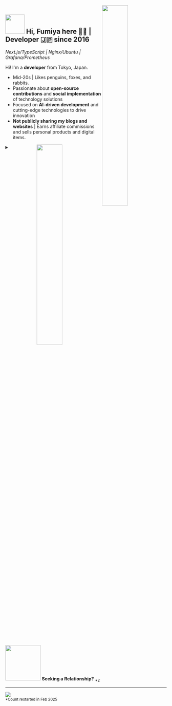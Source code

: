 <div>
  <img align="right" width="40%" src="https://yuis.xsrv.jp/images/ss/_58997ddc-4520-4a83-b01f-ac4f6d92be98-removebg-preview%20-%20Copy.png">
</div>

## <img src="https://yuis.xsrv.jp/images/ss/d1ccb027cb74358f8c5b5eff0d9c087d.gif" width="60"/> Hi, Fumiya here 🐱‍💻 | **Developer** 🇯🇵 since 2016
*Next.js/TypeScript | Nginx/Ubuntu | Grafana/Prometheus* 
<br />

<p align="left">Hi! I'm a <strong>developer</strong> from Tokyo, Japan.</p>

- Mid-20s | Likes penguins, foxes, and rabbits.  
- Passionate about **open-source contributions** and **social implementation** of technology solutions  
- Focused on **AI-driven development** and cutting-edge technologies to drive innovation  
- **Not publicly sharing my blogs and websites** | Earns affiliate commissions and sells personal products and digital items.  

<div>
  <img align="right" width="40%" src="https://yuis.xsrv.jp/images/ss/ShareX-250213T170129-EbNdlt1I~ShareX-ShareX_-_Image_viewer.png">
</div>

<details>
<summary><img src="https://yuis.xsrv.jp/images/ss/67298b77c86231ffb42126c4954f9b39.gif" width="110"/> <strong>Seeking a Relationship?</strong> <sub>*2</sub></summary>

- He/Him, Not a minority | **Single as of Feb 2025**  
- Looking for an <strong>Asian <sub>*1</sub> partner</strong>
- Someone who **likes/respects** our culture and language (as I do)  
- Preferably in the **web or online marketing field**  

<sub>*1: Limited to individuals from Indonesia, India, Japan, Malaysia, Thailand, or Vietnam, as I appreciate these countries and am open to learning more about their cultures and people.</sub>  
<sub>*2: Availability may vary over time; please verify availability accordingly.</sub>
</details>  

---

<!--Profile Count Badge-->
<p align="left">
  <img src="https://komarev.com/ghpvc/?username=yuis-ice&label=Profile%20views&color=770677&style=for-the-badge&logo=star" style="padding-right:20px;" />
  <br />
  <sub>*Count restarted in Feb 2025</sub>
</p>
